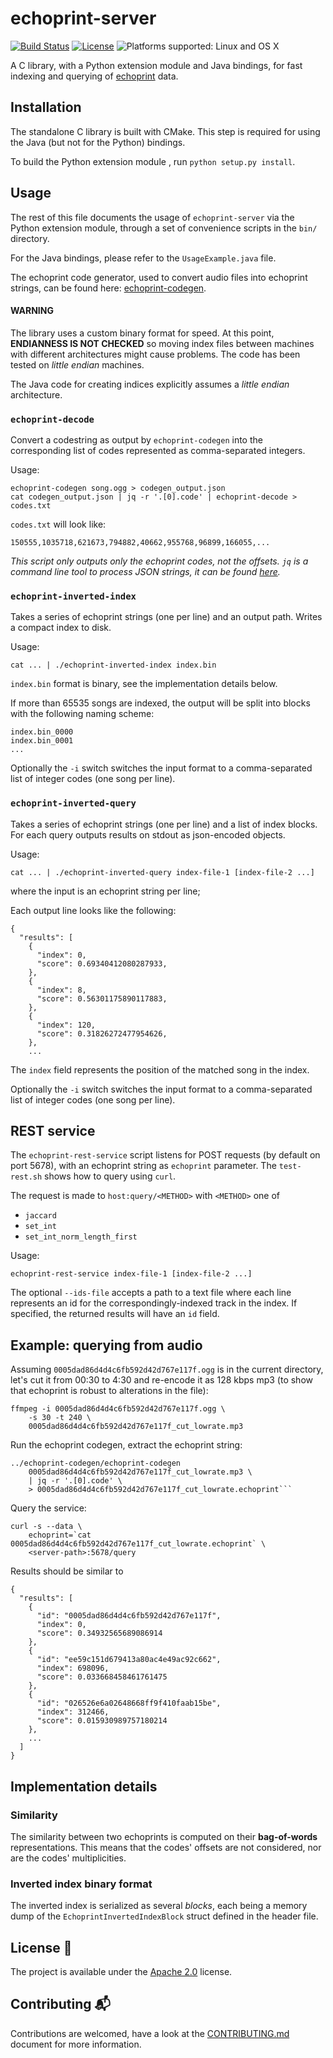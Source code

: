 # echoprint-server #

[![Build Status](https://api.travis-ci.org/spotify/echoprint-server.svg)](https://travis-ci.org/spotify/echoprint-server)
[![License](https://img.shields.io/github/license/spotify/echoprint-server.svg)](LICENSE)
![Platforms supported: Linux and OS X](https://img.shields.io/badge/platform-Linux%20%7C%20OS%20X-blue.svg)

A C library, with a Python extension module and Java bindings, for
fast indexing and querying of [echoprint](http://echoprint.me/) data.


## Installation ##

The standalone C library is built with CMake. This step is required
for using the Java (but not for the Python) bindings.

To build the Python extension module , run `python setup.py install`.

## Usage ##

The rest of this file documents the usage of `echoprint-server` via
the Python extension module, through a set of convenience scripts in
the `bin/` directory.

For the Java bindings, please refer to the `UsageExample.java` file.

The echoprint code generator, used to convert audio files into
echoprint strings, can be found here:
[echoprint-codegen](https://github.com/echonest/echoprint-codegen).

#### WARNING ####

The library uses a custom binary format for speed. At this point,
**ENDIANNESS IS NOT CHECKED** so moving index files between machines
with different architectures might cause problems. The code has been
tested on *little endian* machines.

The Java code for creating indices explicitly assumes a *little
endian* architecture.


### `echoprint-decode` ###

Convert a codestring as output by `echoprint-codegen` into the
corresponding list of codes represented as comma-separated integers.

Usage:

	echoprint-codegen song.ogg > codegen_output.json
	cat codegen_output.json | jq -r '.[0].code' | echoprint-decode > codes.txt

`codes.txt` will look like:

`150555,1035718,621673,794882,40662,955768,96899,166055,...`

*This script only outputs only the echoprint codes, not the
 offsets. `jq` is a command line tool to process JSON strings, it can
 be found [here](https://stedolan.github.io/jq/).*


### `echoprint-inverted-index` ###

Takes a series of echoprint strings (one per line) and
an output path. Writes a compact index to disk.

Usage:

    cat ... | ./echoprint-inverted-index index.bin

`index.bin` format is binary, see the implementation details below.

If more than 65535 songs are indexed, the output will be split into
blocks with the following naming scheme:

    index.bin_0000
	index.bin_0001
	...

Optionally the `-i` switch switches the input format to a
comma-separated list of integer codes (one song per line).

### `echoprint-inverted-query` ###

Takes a series of echoprint strings (one per line) and a list of index
blocks. For each query outputs results on stdout as json-encoded
objects.

Usage:

    cat ... | ./echoprint-inverted-query index-file-1 [index-file-2 ...]

where the input is an echoprint string per line;

Each output line looks like the following:

```
{
  "results": [
    {
      "index": 0,
      "score": 0.69340412080287933,
    },
    {
      "index": 8,
      "score": 0.56301175890117883,
    },
    {
      "index": 120,
      "score": 0.31826272477954626,
    },
    ...
```


The `index` field represents the position of the matched song in the
index.

Optionally the `-i` switch switches the input format to a
comma-separated list of integer codes (one song per line).


## REST service ##

The `echoprint-rest-service` script listens for POST requests (by
default on port 5678), with an echoprint string as `echoprint`
parameter. The `test-rest.sh` shows how to query using `curl`.

The request is made to `host:query/<METHOD>` with `<METHOD>` one of

- `jaccard`
- `set_int`
- `set_int_norm_length_first`

Usage:

	echoprint-rest-service index-file-1 [index-file-2 ...]

The optional `--ids-file` accepts a path to a text file where each
line represents an id for the correspondingly-indexed track in the
index. If specified, the returned results will have an `id` field.

## Example: querying from audio ##

Assuming `0005dad86d4d4c6fb592d42d767e117f.ogg` is in the current
directory, let's cut it from 00:30 to 4:30 and re-encode it as 128
kbps mp3 (to show that echoprint is robust to alterations in the
file):


	ffmpeg -i 0005dad86d4d4c6fb592d42d767e117f.ogg \
		-s 30 -t 240 \
		0005dad86d4d4c6fb592d42d767e117f_cut_lowrate.mp3

Run the echoprint codegen, extract the echoprint string:

    ../echoprint-codegen/echoprint-codegen
        0005dad86d4d4c6fb592d42d767e117f_cut_lowrate.mp3 \
        | jq -r '.[0].code' \
        > 0005dad86d4d4c6fb592d42d767e117f_cut_lowrate.echoprint```

Query the service:

    curl -s --data \
        echoprint=`cat 0005dad86d4d4c6fb592d42d767e117f_cut_lowrate.echoprint` \
        <server-path>:5678/query

Results should be similar to

    {
      "results": [
        {
          "id": "0005dad86d4d4c6fb592d42d767e117f",
          "index": 0,
          "score": 0.34932565689086914
        },
        {
          "id": "ee59c151d679413a80ac4e49ac92c662",
          "index": 698096,
          "score": 0.033668458461761475
        },
        {
          "id": "026526e6a02648668ff9f410faab15be",
          "index": 312466,
          "score": 0.015930989757180214
        },
        ...
      ]
    }




## Implementation details ##

### Similarity ###

The similarity between two echoprints is computed on their
**bag-of-words** representations. This means that the codes' offsets
are not considered, nor are the codes' multiplicities.

### Inverted index binary format ###

The inverted index is serialized as several *blocks*, each being a
memory dump of the `EchoprintInvertedIndexBlock` struct defined in the
header file.

## License :memo:
The project is available under the [Apache 2.0](http://www.apache.org/licenses/LICENSE-2.0) license.

## Contributing :mailbox_with_mail:
Contributions are welcomed, have a look at the [CONTRIBUTING.md](CONTRIBUTING.md) document for more information.
